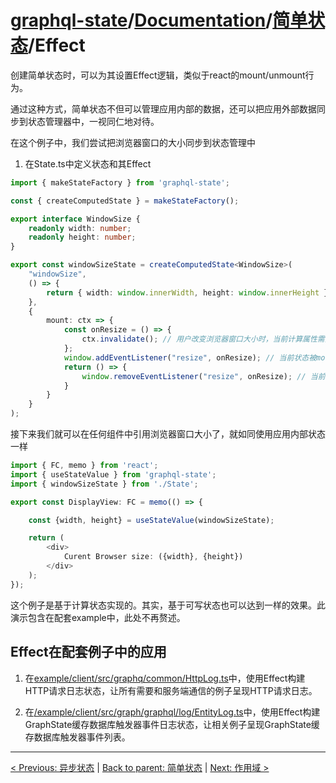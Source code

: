 # [graphql-state](https://github.com/babyfish-ct/graphql-state)/[Documentation](../README.md)/[简单状态](./README.md)/Effect

创建简单状态时，可以为其设置Effect逻辑，类似于react的mount/unmount行为。

通过这种方式，简单状态不但可以管理应用内部的数据，还可以把应用外部数据同步到状态管理器中，一视同仁地对待。

在这个例子中，我们尝试把浏览器窗口的大小同步到状态管理中

1. 在State.ts中定义状态和其Effect

```ts
import { makeStateFactory } from 'graphql-state';

const { createComputedState } = makeStateFactory();

export interface WindowSize {
    readonly width: number;
    readonly height: number;
}

export const windowSizeState = createComputedState<WindowSize>(
    "windowSize", 
    () => {
        return { width: window.innerWidth, height: window.innerHeight };
    }, 
    {
        mount: ctx => {
            const onResize = () => { 
                ctx.invalidate(); // 用户改变浏览器窗口大小时，当前计算属性需要重新计算
            };
            window.addEventListener("resize", onResize); // 当前状态被mount
            return () => {
                window.removeEventListener("resize", onResize); // 当前状态被unmount
            }
        }
    }
);
```

接下来我们就可以在任何组件中引用浏览器窗口大小了，就如同使用应用内部状态一样

```ts
import { FC, memo } from 'react';
import { useStateValue } from 'graphql-state';
import { windowSizeState } from './State';

export const DisplayView: FC = memo(() => {

    const {width, height} = useStateValue(windowSizeState);

    return (
        <div>
            Curent Browser size: ({width}, {height})
        </div>
    );
});
```

这个例子是基于计算状态实现的。其实，基于可写状态也可以达到一样的效果。此演示包含在配套example中，此处不再赘述。

## Effect在配套例子中的应用

1. 在[example/client/src/graphq/common/HttpLog.ts](https://github.com/babyfish-ct/graphql-state/blob/master/example/client/src/graph/common/HttpLog.ts)中，使用Effect构建HTTP请求日志状态，让所有需要和服务端通信的例子呈现HTTP请求日志。

2. 在[/example/client/src/graph/graphql/log/EntityLog.ts](https://github.com/babyfish-ct/graphql-state/blob/master/example/client/src/graph/graphql/log/EntityLog.ts)中，使用Effect构建GraphState缓存数据库触发器事件日志状态，让相关例子呈现GraphState缓存数据库触发器事件列表。
------------------------------------------

[< Previous: 异步状态](./async.md) | [Back to parent: 简单状态](./README.md) | [Next: 作用域 >](./scope.md)

    
